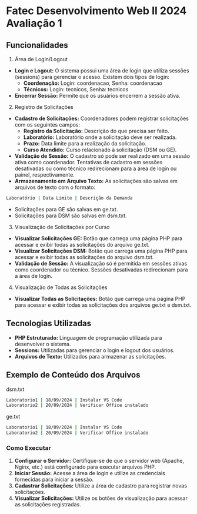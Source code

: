 # Fatec Desenvolvimento Web II 2024 Avaliação 1

## Funcionalidades

1. Área de Login/Logout
- **Login e Logout:** O sistema possui uma área de login que utiliza sessões (sessions) para gerenciar o acesso. Existem dois tipos de login:
  - **Coordenação:** Login: coordenacao, Senha: coordenacao
  - **Técnicos:** Login: tecnicos, Senha: tecnicos
- **Encerrar Sessão:** Permite que os usuários encerrem a sessão ativa.

2. Registro de Solicitações
- **Cadastro de Solicitações:** Coordenadores podem registrar solicitações com os seguintes campos:
  - **Registro da Solicitação:** Descrição do que precisa ser feito.
  - **Laboratório:** Laboratório onde a solicitação deve ser realizada.
  - **Prazo:** Data limite para a realização da solicitação.
  - **Curso Atendido:** Curso relacionado à solicitação (DSM ou GE).
- **Validação de Sessão:** O cadastro só pode ser realizado em uma sessão ativa como coordenador. Tentativas de cadastro em sessões desativadas ou como técnico redirecionam para a área de login ou painel, respectivamente.
- **Armazenamento em Arquivo Texto:** As solicitações são salvas em arquivos de texto com o formato:

~~~bash
Laboratório | Data Limite | Descrição da Demanda
~~~

  - Solicitações para GE são salvas em ge.txt.
  - Solicitações para DSM são salvas em dsm.txt.

3. Visualização de Solicitações por Curso
- **Visualizar Solicitações GE:** Botão que carrega uma página PHP para acessar e exibir todas as solicitações do arquivo ge.txt.
- **Visualizar Solicitações DSM:** Botão que carrega uma página PHP para acessar e exibir todas as solicitações do arquivo dsm.txt.
- **Validação de Sessão:** A visualização só é permitida em sessões ativas como coordenador ou técnico. Sessões desativadas redirecionam para a área de login.

4. Visualização de Todas as Solicitações
- **Visualizar Todas as Solicitações:** Botão que carrega uma página PHP para acessar e exibir todas as solicitações dos arquivos ge.txt e dsm.txt.

## Tecnologias Utilizadas

- **PHP Estruturado:** Linguagem de programação utilizada para desenvolver o sistema.
- **Sessions:** Utilizadas para gerenciar o login e logout dos usuários.
- **Arquivos de Texto:** Utilizados para armazenar as solicitações.

## Exemplo de Conteúdo dos Arquivos

dsm.txt

~~~bash
Laboratorio1 | 18/09/2024 | Instalar VS Code
Laboratorio2 | 20/09/2024 | Verificar Office instalado
~~~

ge.txt
~~~bash
Laboratorio1 | 18/09/2024 | Instalar VS Code
Laboratorio2 | 20/09/2024 | Verificar Office instalado
~~~

### Como Executar

1. **Configurar o Servidor:** Certifique-se de que o servidor web (Apache, Nginx, etc.) está configurado para executar arquivos PHP.
2. **Iniciar Sessão:** Acesse a área de login e utilize as credenciais fornecidas para iniciar a sessão.
3. **Cadastrar Solicitações:** Utilize a área de cadastro para registrar novas solicitações.
4. **Visualizar Solicitações:** Utilize os botões de visualização para acessar as solicitações registradas.
